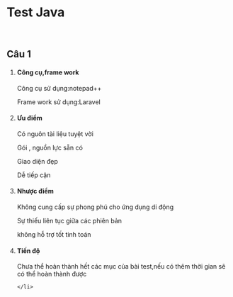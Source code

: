 <h1> Test Java </h1>
<br>
<h2>Câu 1 </h2>
<ol>
    <li><h4> Công cụ,frame work</h4>
      <p>Công cụ sử dụng:notepad++</p>
      <p>Frame work sử dụng:Laravel</p>
    </li>
    <li><h4>Ưu điểm</h4>
      <p>Có nguôn tài liệu tuyệt vời</p>
      <p>Gói , nguồn lực sẵn có</p>
      <p>Giao diện đẹp</p>
      <p>Dễ tiếp cận</p>
    </li>
    <li><h4>Nhược điểm</h4>
      <p>Không cung cấp sự phong phú cho ứng dụng di động</p>
      <p>Sự thiếu liên tục giữa các phiên bản</p>
      <p>không hỗ trợ tốt tinh toán</p>
    </li>
    <li><h4>Tiến độ</h4>
      <p>Chưa thể hoàn thành hết các mục của bài test,nếu có thêm thời gian sẽ có thể hoàn thành được</p>
      
    </li>
</ol>
    
